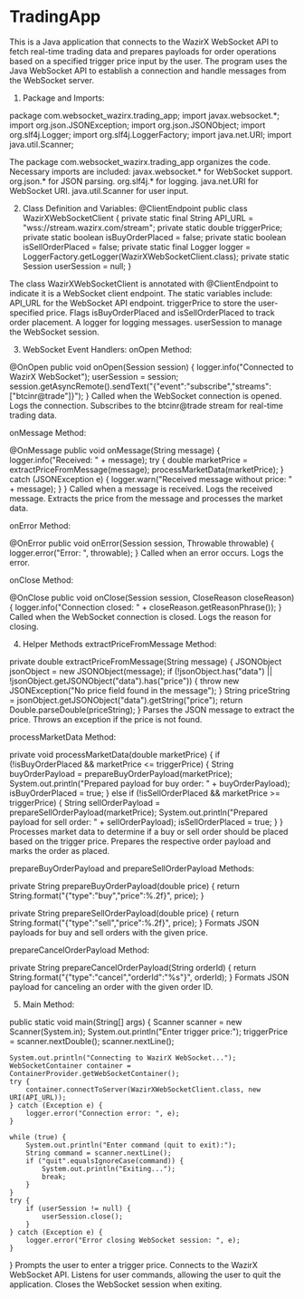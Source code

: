 # TradingApp

This is a Java application that connects to the WazirX WebSocket API to fetch real-time
trading data and prepares payloads for order operations based on a specified trigger price input by
the user.
The program uses the Java WebSocket API to establish a connection and handle messages from the WebSocket server. 

1. Package and Imports:

package com.websocket_wazirx.trading_app;
import javax.websocket.*;
import org.json.JSONException;
import org.json.JSONObject;
import org.slf4j.Logger;
import org.slf4j.LoggerFactory;
import java.net.URI;
import java.util.Scanner;

The package com.websocket_wazirx.trading_app organizes the code.
Necessary imports are included:
javax.websocket.* for WebSocket support.
org.json.* for JSON parsing.
org.slf4j.* for logging.
java.net.URI for WebSocket URI.
java.util.Scanner for user input.


2. Class Definition and Variables:
@ClientEndpoint
public class WazirXWebSocketClient {
    private static final String API_URL = "wss://stream.wazirx.com/stream";
    private static double triggerPrice;
    private static boolean isBuyOrderPlaced = false;
    private static boolean isSellOrderPlaced = false;
    private static final Logger logger = LoggerFactory.getLogger(WazirXWebSocketClient.class);
    private static Session userSession = null;
}

The class WazirXWebSocketClient is annotated with @ClientEndpoint to indicate it is a WebSocket client endpoint.
The static variables include:
API_URL for the WebSocket API endpoint.
triggerPrice to store the user-specified price.
Flags isBuyOrderPlaced and isSellOrderPlaced to track order placement.
A logger for logging messages.
userSession to manage the WebSocket session.


3. WebSocket Event Handlers:
onOpen Method:

@OnOpen
public void onOpen(Session session) {
    logger.info("Connected to WazirX WebSocket");
    userSession = session;
    session.getAsyncRemote().sendText("{\"event\":\"subscribe\",\"streams\":[\"btcinr@trade\"]}");
}
Called when the WebSocket connection is opened.
Logs the connection.
Subscribes to the btcinr@trade stream for real-time trading data.

onMessage Method:

@OnMessage
public void onMessage(String message) {
    logger.info("Received: " + message);
    try {
        double marketPrice = extractPriceFromMessage(message);
        processMarketData(marketPrice);
    } catch (JSONException e) {
        logger.warn("Received message without price: " + message);
    }
}
Called when a message is received.
Logs the received message.
Extracts the price from the message and processes the market data.

onError Method:

@OnError
public void onError(Session session, Throwable throwable) {
    logger.error("Error: ", throwable);
}
Called when an error occurs.
Logs the error.

onClose Method:

@OnClose
public void onClose(Session session, CloseReason closeReason) {
    logger.info("Connection closed: " + closeReason.getReasonPhrase());
}
Called when the WebSocket connection is closed.
Logs the reason for closing.


4. Helper Methods
extractPriceFromMessage Method:

private double extractPriceFromMessage(String message) {
    JSONObject jsonObject = new JSONObject(message);
    if (!jsonObject.has("data") || !jsonObject.getJSONObject("data").has("price")) {
        throw new JSONException("No price field found in the message");
    }
    String priceString = jsonObject.getJSONObject("data").getString("price");
    return Double.parseDouble(priceString);
}
Parses the JSON message to extract the price.
Throws an exception if the price is not found.

processMarketData Method:

private void processMarketData(double marketPrice) {
    if (!isBuyOrderPlaced && marketPrice <= triggerPrice) {
        String buyOrderPayload = prepareBuyOrderPayload(marketPrice);
        System.out.println("Prepared payload for buy order: " + buyOrderPayload);
        isBuyOrderPlaced = true;
    } else if (!isSellOrderPlaced && marketPrice >= triggerPrice) {
        String sellOrderPayload = prepareSellOrderPayload(marketPrice);
        System.out.println("Prepared payload for sell order: " + sellOrderPayload);
        isSellOrderPlaced = true;
    }
}
Processes market data to determine if a buy or sell order should be placed based on the trigger price.
Prepares the respective order payload and marks the order as placed.

prepareBuyOrderPayload and prepareSellOrderPayload Methods:

private String prepareBuyOrderPayload(double price) {
    return String.format("{\"type\":\"buy\",\"price\":%.2f}", price);
}

private String prepareSellOrderPayload(double price) {
    return String.format("{\"type\":\"sell\",\"price\":%.2f}", price);
}
Formats JSON payloads for buy and sell orders with the given price.

prepareCancelOrderPayload Method:

private String prepareCancelOrderPayload(String orderId) {
    return String.format("{\"type\":\"cancel\",\"orderId\":\"%s\"}", orderId);
}
Formats JSON payload for canceling an order with the given order ID.


5. Main Method:

public static void main(String[] args) {
    Scanner scanner = new Scanner(System.in);
    System.out.println("Enter trigger price:");
    triggerPrice = scanner.nextDouble();
    scanner.nextLine(); 

    System.out.println("Connecting to WazirX WebSocket...");
    WebSocketContainer container = ContainerProvider.getWebSocketContainer();
    try {
        container.connectToServer(WazirXWebSocketClient.class, new URI(API_URL));
    } catch (Exception e) {
        logger.error("Connection error: ", e);
    }

    while (true) {
        System.out.println("Enter command (quit to exit):");
        String command = scanner.nextLine();
        if ("quit".equalsIgnoreCase(command)) {
            System.out.println("Exiting...");
            break;
        }
    }
    try {
        if (userSession != null) {
            userSession.close();
        }
    } catch (Exception e) {
        logger.error("Error closing WebSocket session: ", e);
    }
}
Prompts the user to enter a trigger price.
Connects to the WazirX WebSocket API.
Listens for user commands, allowing the user to quit the application.
Closes the WebSocket session when exiting.
